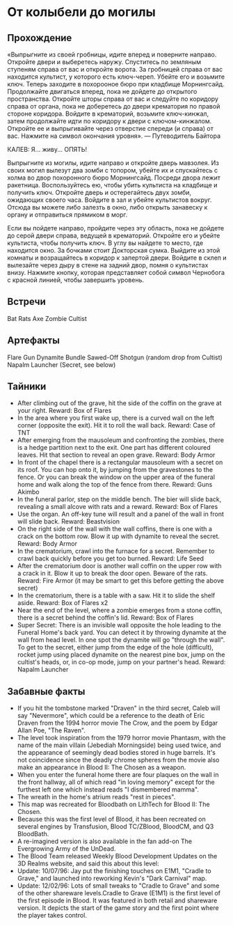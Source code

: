 # От колыбели до могилы

## Прохождение

«Выпрыгните из своей гробницы, идите вперед и поверните направо. Откройте двери и выберетесь наружу. Спуститесь по земляным ступеням справа от вас и откройте ворота. За гробницей справа от вас находится культист, у которого есть ключ-череп. Убейте его и возьмите ключ. Теперь заходите в похорооное бюро при кладбище Морнингсайд. Продолжайте двигаться вперед, пока не дойдете до открытого пространства. Откройте шторы справа от вас и следуйте по коридору справа от органа, пока не доберетесь до двери крематория по правой стороне коридора. Войдите в крематорий, возьмите ключ-кинжал, затем продолжайте идти по коридору к двери с ключом-кинжалом. Откройте ее и выпрыгивайте через отверстие спереди (и справа) от вас. Нажмите на символ окончания уровня». — Путеводитель Байтора

КАЛЕВ: Я... живу... ОПЯТЬ!

Выпрыгните из могилы, идите направо и откройте дверь мавзолея. Из своих могил вылезут два зомби с топором, убейте их и спускайтесь с холма во двор похоронного бюро Морнингсайд. Посреди двора лежит ракетница. Воспользуйтесь ею, чтобы убить культиста на кладбище и получить ключ. Откройте дверь и остерегайтесь двух зомби, ожидающих своего часа. Войдите в зал и убейте культистов вокруг. Отсюда вы можете либо залезть в окно, либо открыть занавеску к органу и отправиться прямиком в морг.

Если вы пойдете направо, пройдите через эту область, пока не дойдете до серой двери справа, ведущей в крематорий. Откройте его и убейте культиста, чтобы получить ключ. В углу вы найдете то место, где находится окно. За бочками стоит Докторская сумка. Выйдите из этой комнаты и возращайтесь в коридор к запертой двери. Войдите в склеп и вылезайте через дыру в стене на задний двор, помня о культистах внизу. Нажмите кнопку, которая представляет собой символ Чернобога с красной линией, чтобы завершить уровень.

## Встречи

Bat
Rats
Axe Zombie
Cultist

## Артефакты

Flare Gun
Dynamite Bundle
Sawed-Off Shotgun (random drop from Cultist)
Napalm Launcher (Secret, see below)

## Тайники

* After climbing out of the grave, hit the side of the coffin on the grave at your right. Reward: Box of Flares
* In the area where you first wake up, there is a curved wall on the left corner (opposite the exit). Hit it to roll the wall back. Reward: Case of TNT
* After emerging from the mausoleum and confronting the zombies, there is a hedge partition next to the exit. One part has different coloured leaves. Hit that section to reveal an open grave. Reward: Body Armor
* In front of the chapel there is a rectangular mausoleum with a secret on its roof. You can hop onto it, by jumping from the gravestones to the fence. Or you can break the window on the upper area of the funeral home and walk along the top of the fence from there. Reward: Guns Akimbo
* In the funeral parlor, step on the middle bench. The bier will slide back, revealing a small alcove with rats and a reward. Reward: Box of Flares
* Use the organ. An off-key tune will result and a panel of the wall in front will slide back. Reward: Beastvision
* On the right side of the wall with the wall coffins, there is one with a crack on the bottom row. Blow it up with dynamite to reveal the secret. Reward: Body Armor
* In the crematorium, crawl into the furnace for a secret. Remember to crawl back quickly before you get too burned. Reward: Life Seed
* After the crematorium door is another wall coffin on the upper row with a crack in it. Blow it up to break the door open. Beware of the rats. Reward: Fire Armor (it may be smart to get this before getting the above secret)
* In the crematorium, there is a table with a saw. Hit it to slide the shelf aside. Reward: Box of Flares x2
* Near the end of the level, where a zombie emerges from a stone coffin, there is a secret behind the coffin's lid. Reward: Box of Flares
* Super Secret: There is an invisible wall opposite the hole leading to the Funeral Home's back yard. You can detect it by throwing dynamite at the wall from head level. In one spot the dynamite will go "through the wall". To get to the secret, either jump from the edge of the hole (difficult), rocket jump using placed dynamite on the nearest pine box, jump on the cultist's heads, or, in co-op mode, jump on your partner's head. Reward: Napalm Launcher

## Забавные факты

* If you hit the tombstone marked "Draven" in the third secret, Caleb will say "Nevermore", which could be a reference to the death of Eric Draven from the 1994 horror movie The Crow, and the poem by Edgar Allan Poe, "The Raven".
* The level took inspiration from the 1979 horror movie Phantasm, with the name of the main villain (Jebediah Morningside) being used twice, and the appearance of seemingly dead bodies stored in huge barrels. It's not coincidence since the deadly chrome spheres from the movie also make an appearance in Blood II: The Chosen as a weapon.
* When you enter the funeral home there are four plaques on the wall in the front hallway, all of which read "in loving memory" except for the furthest left one which instead reads "I dismembered mamma".
* The wreath in the home's atrium reads "rest in pieces".
* This map was recreated for Bloodbath on LithTech for Blood II: The Chosen.
* Because this was the first level of Blood, it has been recreated on several engines by Transfusion, Blood TC/ZBlood, BloodCM, and Q3 BloodBath.
* A re-imagined version is also available in the fan add-on The Evergrowing Army of the UnDead.
* The Blood Team released Weekly Blood Development Updates on the 3D Realms website, and said this about this level:
* Update: 10/07/96: Jay put the finishing touches on E1M1, "Cradle to Grave," and launched into reworking Kevin's "Dark Carnival" map.
* Update: 12/02/96: Lots of small tweaks to "Cradle to Grave" and some of the other shareware levels.Cradle to Grave (E1M1) is the first level of the first episode in Blood. It was featured in both retail and shareware version. It depicts the start of the game story and the first point where the player takes control.
